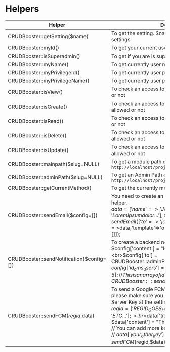 # Helpers

| Helper                        | Description                 |
| ----------------------------- | --------------------------- |
| CRUDBooster::getSetting($name) | To get the setting. $name you can fill from slug of settings |
| CRUDBooster::myId() | To get your current user id |
| CRUDBooster::isSuperadmin() | To get if you are is superadmin or not |
| CRUDBooster::myName() | To get currently user name |
| CRUDBooster::myPrivilegeId() | To get currently user privilege id |
| CRUDBooster::myPrivilegeName() | To get currently user privilege name |
| CRUDBooster::isView() | To check an access to view, whether you are allowed or not | 
| CRUDBooster::isCreate() | To check an access to create, whether you are allowed or not |
| CRUDBooster::isRead() | To check an access to read, wheter you are allowed or not |
| CRUDBooster::isDelete() | To check an access to delete, whether you are allowed or not |
| CRUDBooster::isUpdate() | To check an access to update, whether you are allowed or not |
| CRUDBooster::mainpath($slug=NULL) | To get a module path `e.g : http://localhost/project/public/admin/module_name`|
| CRUDBooster::adminPath($slug=NULL) | To get an Admin Path `e.g : http://localhost/project/public/admin` |
| CRUDBooster::getCurrentMethod() | To get the currently method |
| CRUDBooster::sendEmail($config=[])  | You need to create an email template before use this helper. <br>$data = ['name'=>'John Doe','address'=>'Lorem ipsum dolor...']; CRUDBooster::sendEmail(['to'=>'john@gmail.com',<br>'data'=>$data,'template'=>'order_success','attachments'=>[]]);   |
| CRUDBooster::sendNotification($config=[]) | To create a backend notification<br>$config['content'] = "Hellow World";<br>$config['to'] = CRUDBooster::adminPath('some_module');<br>$config['id_cms_users'] = [1,2,3,4,5]; //This is an array of id users<br>CRUDBooster::sendNotification($config);|
| CRUDBooster::sendFCM($regid,$data) | To send a Google FCM . Before use this helper, please make sure you have setted a Google FCM Server Key at the setting page<br>$regid = ['REGID_GOES_HERE','REGID2_GOES_HERE','ETC...'];<br>$data['title'] = "This is a message title";<br>$data['content'] = "This is a message body";<br>// You can add more key as you need<br>// $data['your_other_key'] =<br>CRUDBooster::sendFCM($regid,$data); |

